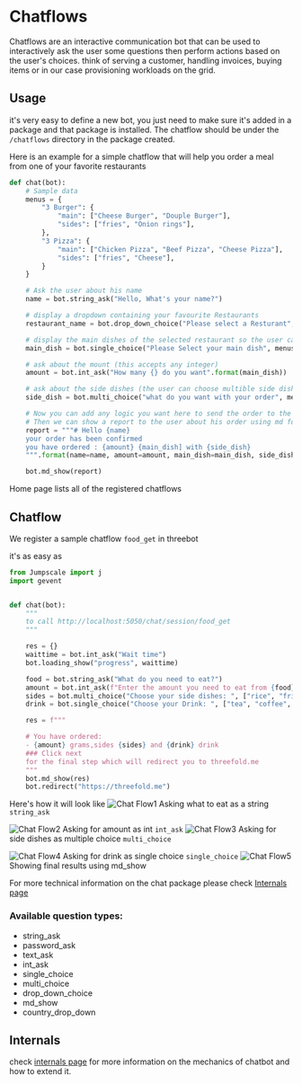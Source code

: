# Chatflows

Chatflows are an interactive communication bot that can be used to interactively ask the user some questions then perform actions based on the user's choices. think of serving a customer, handling invoices, buying items or in our case provisioning workloads on the grid.

## Usage

it's very easy to define a new bot, you just need to make sure it's added in a package and that package is installed. The chatflow should be under the `/chatflows` directory in the package created.

Here is an example for a simple chatflow that will help you order a meal from one of your favorite restaurants

```python
def chat(bot):
    # Sample data
    menus = {
        "3 Burger": {
            "main": ["Cheese Burger", "Douple Burger"],
            "sides": ["fries", "Onion rings"],
        },
        "3 Pizza": {
            "main": ["Chicken Pizza", "Beef Pizza", "Cheese Pizza"],
            "sides": ["fries", "Cheese"],
        }
    }

    # Ask the user about his name
    name = bot.string_ask("Hello, What's your name?")

    # display a dropdown containing your favourite Restaurants
    restaurant_name = bot.drop_down_choice("Please select a Resturant", menus.keys())

    # display the main dishes of the selected restaurant so the user can choose only one dish
    main_dish = bot.single_choice("Please Select your main dish", menus[restaurant_name]["main"])

    # ask about the mount (this accepts any integer)
    amount = bot.int_ask("How many {} do you want".format(main_dish))

    # ask about the side dishes (the user can choose multible side dishes)
    side_dish = bot.multi_choice("what do you want with your order", menus[restaurant_name]["sides"])

    # Now you can add any logic you want here to send the order to the restaurant
    # Then we can show a report to the user about his order using md format
    report = """# Hello {name}
    your order has been confirmed
    you have ordered : {amount} {main_dish] with {side_dish}
    """.format(name=name, amount=amount, main_dish=main_dish, side_dish=side_dish)

    bot.md_show(report)
```

Home page lists all of the registered chatflows

## Chatflow

We register a sample chatflow `food_get` in threebot

it's as easy as 


```python
from Jumpscale import j
import gevent


def chat(bot):
    """
    to call http://localhost:5050/chat/session/food_get
    """

    res = {}
    waittime = bot.int_ask("Wait time")
    bot.loading_show("progress", waittime)

    food = bot.string_ask("What do you need to eat?")
    amount = bot.int_ask(f"Enter the amount you need to eat from {food} in grams")
    sides = bot.multi_choice("Choose your side dishes: ", ["rice", "fries", "saute", "mashed potato"])
    drink = bot.single_choice("Choose your Drink: ", ["tea", "coffee", "lemon"])

    res = f"""

    # You have ordered:
    - {amount} grams,sides {sides} and {drink} drink
    ### Click next
    for the final step which will redirect you to threefold.me
    """
    bot.md_show(res)
    bot.redirect("https://threefold.me")

```
Here's how it will look like 
![Chat Flow1](chat1.png)
Asking what to eat as a string `string_ask`

![Chat Flow2](chat2.png)
Asking for amount as int `int_ask`
![Chat Flow3](chat3.png)
Asking for side dishes as multiple choice `multi_choice`

![Chat Flow4](chat4.png)
Asking for drink as single choice `single_choice`
![Chat Flow5](chat5.png)
Showing final results using md_show

For more technical information on the chat package please check [Internals page](internals.md)


### Available question types:

- string_ask
- password_ask
- text_ask
- int_ask
- single_choice
- multi_choice
- drop_down_choice
- md_show
- country_drop_down

## Internals
check [internals page](internals.md) for more information on the mechanics of chatbot and how to extend it.

